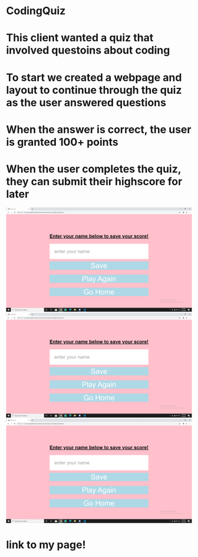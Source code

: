# CodingQuiz

# This client wanted a quiz that involved questoins about coding

# To start we created a webpage and layout to continue through the quiz as the user answered questions

# When the answer is correct, the user is granted 100+ points

# When the user completes the quiz, they can submit their highscore for later

![Screenshot](\Assets\img\Screenshot[1].png)
![Screenshot](\Assets\img\Screenshot[1].png)
![Screenshot](\Assets\img\Screenshot[1].png)



# link to my page!